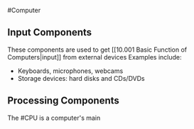 #Computer
## Input Components
These components are used to get [[10.001 Basic Function of Computers|input]] from external devices
Examples include:
- Keyboards, microphones, webcams
- Storage devices: hard disks and CDs/DVDs

## Processing Components
The #CPU is a computer's main 